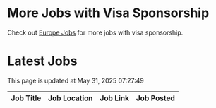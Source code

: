 # More Jobs with Visa Sponsorship

Check out [Europe Jobs](https://github.com/sureshparimi/europejobs#latest-jobs) for more jobs with visa sponsorship.

# Latest Jobs

This page is updated at May 31, 2025 07:27:49

| Job Title | Job Location | Job Link | Job Posted |
| --- | --- | --- | --- |
